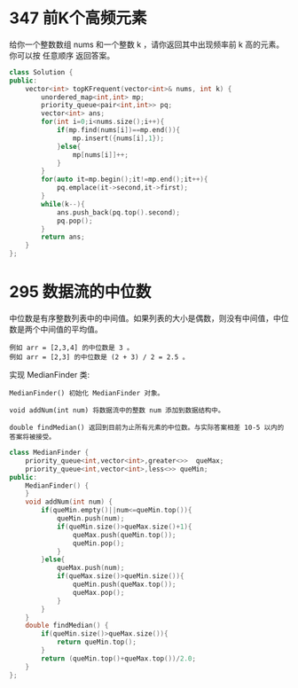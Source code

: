 # 347 前K个高频元素

给你一个整数数组 nums 和一个整数 k ，请你返回其中出现频率前 k 高的元素。你可以按 任意顺序 返回答案。

```cpp
class Solution {
public:
    vector<int> topKFrequent(vector<int>& nums, int k) {
        unordered_map<int,int> mp;
        priority_queue<pair<int,int>> pq;
        vector<int> ans;
        for(int i=0;i<nums.size();i++){
            if(mp.find(nums[i])==mp.end()){
                mp.insert({nums[i],1});
            }else{
                mp[nums[i]]++;
            }
        }
        for(auto it=mp.begin();it!=mp.end();it++){
            pq.emplace(it->second,it->first);
        }
        while(k--){
            ans.push_back(pq.top().second);
            pq.pop();
        }
        return ans;
    }
};
```
# 295 数据流的中位数

中位数是有序整数列表中的中间值。如果列表的大小是偶数，则没有中间值，中位数是两个中间值的平均值。

    例如 arr = [2,3,4] 的中位数是 3 。
    例如 arr = [2,3] 的中位数是 (2 + 3) / 2 = 2.5 。

实现 MedianFinder 类:

    MedianFinder() 初始化 MedianFinder 对象。

    void addNum(int num) 将数据流中的整数 num 添加到数据结构中。

    double findMedian() 返回到目前为止所有元素的中位数。与实际答案相差 10-5 以内的答案将被接受。

```cpp
class MedianFinder {
    priority_queue<int,vector<int>,greater<>>  queMax;
    priority_queue<int,vector<int>,less<>> queMin;
public:
    MedianFinder() {
    }
    void addNum(int num) {
        if(queMin.empty()||num<=queMin.top()){
            queMin.push(num);
            if(queMin.size()>queMax.size()+1){
                queMax.push(queMin.top());
                queMin.pop();
            }
        }else{
            queMax.push(num);
            if(queMax.size()>queMin.size()){
                queMin.push(queMax.top());
                queMax.pop();
            }
        }
    } 
    double findMedian() {
        if(queMin.size()>queMax.size()){
            return queMin.top();
        }
        return (queMin.top()+queMax.top())/2.0;
    }
};
```
